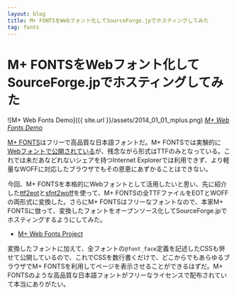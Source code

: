 ```yaml
---
layout: blog
title: M+ FONTSをWebフォント化してSourceForge.jpでホスティングしてみた
tag: fonts
---
```


# M+ FONTSをWebフォント化してSourceForge.jpでホスティングしてみた

![M+ Web Fonts Demo]({{ site.url }}/assets/2014_01_01_mplus.png)
*[M+ Web Fonts Demo](http://www.xmisao.com/asset/samples/mplus/index.html)*

[M+ FONTS](http://mplus-fonts.sourceforge.jp/)はフリーで高品質な日本語フォントだ。M+ FONTSでは実験的に[Webフォントで公開されている](http://mplus-fonts.sourceforge.jp/webfonts/)が、残念ながら形式はTTFのみとなっている。これでは未だあなどれないシェアを持つInternet Explorerでは利用できず、より軽量なWOFFに対応したブラウザでもその恩恵にあずかることはできない。

今回、M+ FONTSを本格的にWebフォントとして活用したいと思い、先に紹介した[ttf2eot](http://www.xmisao.com/2014/01/04/ttf2eot-build-on-debian-wheezy.html)と[sfnt2woff](http://www.xmisao.com/2014/01/04/how-to-convert-ttf-to-woff-sfnt2woff.html)を使って、M+ FONTSの全TTFファイルをEOTとWOFFの両形式に変換した。さらにM+ FONTSはフリーなフォントなので、本家M+ FONTSに倣って、変換したフォントをオープンソース化してSourceForge.jpでホスティングするようにしてみた。

- [M+ Web Fonts Project](http://mplus-webfonts.sourceforge.jp/)

変換したフォントに加えて、全フォントの`@font_face`定義を記述したCSSも併せて公開しているので、これでCSSを数行書くだけで、どこからでもあらゆるブラウザでM+ FONTSを利用してページを表示させることができるはずだ。M+ FONTSのような高品質な日本語フォントがフリーなライセンスで配布されていて本当にありがたい。
